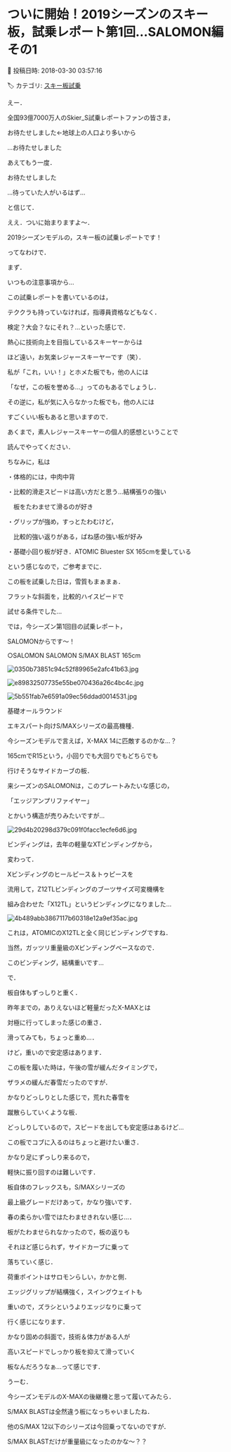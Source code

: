 # ついに開始！2019シーズンのスキー板，試乗レポート第1回…SALOMON編その1

📅 投稿日時: 2018-03-30 03:57:16

🏷️ カテゴリ: [スキー板試乗](c0bd8048615710cee890e403a36cc9a2b.md)

えー．


全国93億7000万人のSkier_S試乗レポートファンの皆さま，


お待たせしました←地球上の人口より多いから





…お待たせしました





あえてもう一度．


お待たせしました





…待っていた人がいるはず…


と信じて．





ええ．ついに始まりますよ～．


2019シーズンモデルの，スキー板の試乗レポートです！





ってなわけで．


まず．


いつもの注意事項から…





この試乗レポートを書いているのは，


テククラも持っていなければ，指導員資格などもなく．


検定？大会？なにそれ？…といった感じで．


熱心に技術向上を目指しているスキーヤーからは


ほど遠い，お気楽レジャースキーヤーです（笑）．





私が「これ，いい！」とホメた板でも，他の人には


「なぜ，この板を誉める…」ってのもあるでしょうし．


その逆に，私が気に入らなかった板でも，他の人には


すごくいい板もあると思いますので．


あくまで，素人レジャースキーヤーの個人的感想ということで


読んでやってください．





ちなみに，私は


・体格的には，中肉中背


・比較的滑走スピードは高い方だと思う…結構張りの強い


　板をたわませて滑るのが好き


・グリップが強め，すっとたわむけど，


　比較的強い返りがある，ばね感の強い板が好み


・基礎小回り板が好き．ATOMIC Bluester SX 165cmを愛している


という感じなので，ご参考までに．





この板を試乗した日は，雪質もまぁまぁ．


フラットな斜面を，比較的ハイスピードで


試せる条件でした…





では，今シーズン第1回目の試乗レポート，


SALOMONからです～！[]()





○SALOMON SALOMON S/MAX BLAST 165cm 







![0350b73851c94c52f89965e2afc41b63.jpg](images/0350b73851c94c52f89965e2afc41b63.jpg)









![e89832507735e55be070436a26c4bc4c.jpg](images/e89832507735e55be070436a26c4bc4c.jpg)









![5b551fab7e6591a09ec56ddad0014531.jpg](images/5b551fab7e6591a09ec56ddad0014531.jpg)







基礎オールラウンド





エキスパート向けS/MAXシリーズの最高機種．


今シーズンモデルで言えば，X-MAX 14に匹敵するのかな…？


165cmでR15という，小回りでも大回りでもどちらでも


行けそうなサイドカーブの板．





来シーズンのSALOMONは，このプレートみたいな感じの，


「エッジアンプリファイヤー」


とかいう構造が売りみたいですが…




![29d4b20298d379c091f0facc1ecfe6d6.jpg](images/29d4b20298d379c091f0facc1ecfe6d6.jpg)







ビンディングは，去年の軽量なXTビンディングから，


変わって．


Xビンディングのヒールピース＆トゥピースを


流用して，Z12TLビンディングのブーツサイズ可変機構を


組み合わせた「X12TL」というビンディングになりました…




![4b489abb3867117b60318e12a9ef35ac.jpg](images/4b489abb3867117b60318e12a9ef35ac.jpg)




これは，ATOMICのX12TLと全く同じビンディングですね．


当然，ガッツリ重量級のXビンディングベースなので．


このビンディング，結構重いです…





で．


板自体もずっしりと重く．


昨年までの，ありえないほど軽量だったX-MAXとは


対極に行ってしまった感じの重さ．





滑ってみても，ちょっと重め…．


けど，重いので安定感はあります．


この板を履いた時は，午後の雪が緩んだタイミングで，


ザラメの緩んだ春雪だったのですが．


かなりどっしりとした感じで，荒れた春雪を


蹴散らしていくような板．





どっしりしているので，スピードを出しても安定感はあるけど…


この板でコブに入るのはちょっと避けたい重さ．


かなり足にずっしり来るので，


軽快に振り回すのは難しいです．





板自体のフレックスも，S/MAXシリーズの


最上級グレードだけあって，かなり強いです．


春の柔らかい雪ではたわませきれない感じ…．


板がたわませられなかったので，板の返りも


それほど感じられず，サイドカーブに乗って


落ちていく感じ．





荷重ポイントはサロモンらしい，かかと側．


エッジグリップが結構強く，スイングウェイトも


重いので，ズラシというよりエッジなりに乗って


行く感じになります．





かなり固めの斜面で，技術＆体力がある人が


高いスピードでしっかり板を抑えて滑っていく


板なんだろうなぁ…って感じです．





うーむ．


今シーズンモデルのX-MAXの後継機と思って履いてみたら．


S/MAX BLASTは全然違う板になっちゃいましたね．


他のS/MAX 12以下のシリーズは今回乗ってないのですが．


S/MAX BLASTだけが重量級になったのかな～？？
